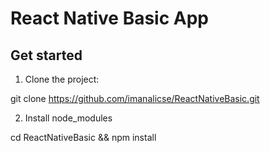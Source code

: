 # React Native Basic App

## Get started

1. Clone the project:

git clone https://github.com/imanalicse/ReactNativeBasic.git

2. Install node_modules

cd ReactNativeBasic && npm install
